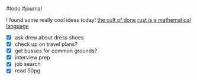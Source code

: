 #todo #journal 

I found some really cool ideas today! 
[the cult of done](https://www.youtube.com/watch?v=bJQj1uKtnus)
[rust is a mathematical language](https://www.youtube.com/watch?v=v6RxJsk8otY)

- [x] ask drew about dress shoes
- [x] check up on travel plans?
- [x] get busses for common grounds?
- [x] interview prep
- [x] job search
- [x] read 50pg